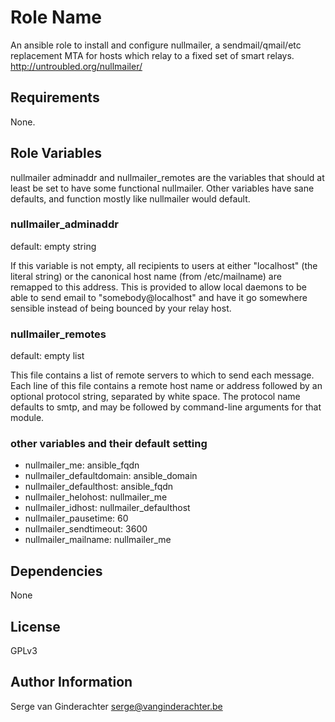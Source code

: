 Role Name
========

An ansible role to install and configure nullmailer, a sendmail/qmail/etc
replacement MTA for hosts which relay to a fixed set of smart relays.
http://untroubled.org/nullmailer/

Requirements
------------

None.

Role Variables
--------------

nullmailer adminaddr and nullmailer_remotes are the variables that should at 
least be set to have some functional nullmailer.
Other variables have sane defaults, and function mostly like nullmailer would
default.


### nullmailer_adminaddr

default: empty string

If this variable is not empty, all recipients to users at either "localhost" (the
literal string) or the canonical host name (from /etc/mailname) are remapped
to this address. This is provided to allow local daemons to be able to send
email to "somebody@localhost" and have it go somewhere sensible instead of
being bounced by your relay host.


### nullmailer_remotes

default: empty list

This  file contains a list of remote servers to which to send each message.
Each line of this file contains a remote host name or address followed by an
optional protocol string, separated by white space. The protocol name defaults
to smtp, and may be followed by command-line arguments for that module.


### other variables and their default setting

* nullmailer_me:                ansible_fqdn
* nullmailer_defaultdomain:     ansible_domain
* nullmailer_defaulthost:       ansible_fqdn
* nullmailer_helohost:          nullmailer_me
* nullmailer_idhost:            nullmailer_defaulthost
* nullmailer_pausetime:         60
* nullmailer_sendtimeout:       3600
* nullmailer_mailname:          nullmailer_me


Dependencies
------------

None

License
-------

GPLv3

Author Information
------------------

Serge van Ginderachter <serge@vanginderachter.be>

